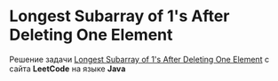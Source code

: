 # Longest Subarray of 1's After Deleting One Element
Решение задачи [Longest Subarray of 1's After Deleting One Element](https://leetcode.com/problems/longest-subarray-of-1s-after-deleting-one-element/) с сайта **LeetCode** на языке **Java**